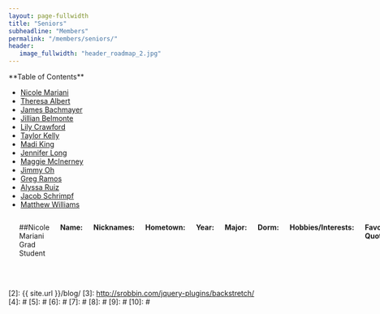 ```yaml
---
layout: page-fullwidth
title: "Seniors"
subheadline: "Members"
permalink: "/members/seniors/"
header:
   image_fullwidth: "header_roadmap_2.jpg"
---
```

<div class="row">
<div class="medium-4 medium-push-8 columns" markdown="1">
<div class="panel radius" markdown="1">
**Table of Contents**

* <a href="#nicole_mariani">Nicole Mariani</a>
* <a href="#theresa_albert">Theresa Albert</a>
* <a href="#james_bachmayer">James Bachmayer</a>
* <a href="#jillian_belmonte">Jillian Belmonte</a>
* <a href="#lily_crawford">Lily Crawford</a>
* <a href="#taylor_kelly">Taylor Kelly</a>
* <a href="#madi_king">Madi King</a>
* <a href="#jennifer_long">Jennifer Long</a>
* <a href="#maggie_mcinerney">Maggie McInerney</a>
* <a href="#jimmy_oh">Jimmy Oh</a>
* <a href="#greg_ramos">Greg Ramos</a>
* <a href="#alyssa_ruiz">Alyssa Ruiz</a>
* <a href="#jacob_schrimpf">Jacob Schrimpf</a>
* <a href="#matthew_williams">Matthew Williams</a>
</div>
</div><!-- /.medium-4.columns -->



<div class="medium-8 medium-pull-4 columns" markdown="1">


<a name="nicole_mariani"></a> 

##Nicole Mariani
Grad Student

**Name:** 

**Nicknames:** 

**Hometown:** 

**Year:** 

**Major:** 

**Dorm:** 

**Hobbies/Interests:** 

**Favorite Quote:** 

**Favorite Color:** 

**Gameday Cereal Choice:** 

**Interesting Fact:** 

**When I was in fifth grade, I thought I'd...** 

**North or South?** 

**Future Plans:** 



<a name="theresa_albert"></a>

##Theresa Albert

**Name:** 

**Nicknames:** 

**Hometown:** 

**Year:** 

**Major:** 

**Dorm:** 

**Hobbies/Interests:** 

**Favorite Quote:** 

**Favorite Color:** 

**Gameday Cereal Choice:** 

**Interesting Fact:** 

**When I was in fifth grade, I thought I'd...** 

**North or South?** 

**Future Plans:** 





<a name="james_bachmayer"></a>

##James Bachmayer

**Name:** 

**Nicknames:** 

**Hometown:** 

**Year:** 

**Major:** 

**Dorm:** 

**Hobbies/Interests:** 

**Favorite Quote:** 

**Favorite Color:** 

**Gameday Cereal Choice:** 

**Interesting Fact:** 

**When I was in fifth grade, I thought I'd...** 

**North or South?** 

**Future Plans:** 




<a name="jillian_belmonte"></a>

##Jillian Belmonte

**Name:** 

**Nicknames:** 

**Hometown:** 

**Year:** 

**Major:** 

**Dorm:** 

**Hobbies/Interests:** 

**Favorite Quote:** 

**Favorite Color:** 

**Gameday Cereal Choice:** 

**Interesting Fact:** 

**When I was in fifth grade, I thought I'd...** 

**North or South?** 

**Future Plans:** 





<a name="lily_crawford"></a>

##Lily Crawford

**Name:** 

**Nicknames:** 

**Hometown:** 

**Year:** 

**Major:** 

**Dorm:** 

**Hobbies/Interests:** 

**Favorite Quote:** 

**Favorite Color:** 

**Gameday Cereal Choice:** 

**Interesting Fact:** 

**When I was in fifth grade, I thought I'd...** 

**North or South?** 

**Future Plans:** 






<a name="taylor_kelly"></a>

##Taylor Kelly
Section Leader

**Name:** 

**Nicknames:** 

**Hometown:** 

**Year:** 

**Major:** 

**Dorm:** 

**Hobbies/Interests:** 

**Favorite Quote:** 

**Favorite Color:** 

**Gameday Cereal Choice:** 

**Interesting Fact:** 

**When I was in fifth grade, I thought I'd...** 

**North or South?** 

**Future Plans:** 







<a name="madi_king"></a>

##Madi King

**Name:** 

**Nicknames:** 

**Hometown:** 

**Year:** 

**Major:** 

**Dorm:** 

**Hobbies/Interests:** 

**Favorite Quote:** 

**Favorite Color:** 

**Gameday Cereal Choice:** 

**Interesting Fact:** 

**When I was in fifth grade, I thought I'd...** 

**North or South?** 

**Future Plans:** 




<a name="jennifer_long"></a>

##Jennifer Long

**Name:** 

**Nicknames:** 

**Hometown:** 

**Year:** 

**Major:** 

**Dorm:** 

**Hobbies/Interests:** 

**Favorite Quote:** 

**Favorite Color:** 

**Gameday Cereal Choice:** 

**Interesting Fact:** 

**When I was in fifth grade, I thought I'd...** 

**North or South?** 

**Future Plans:** 





<a name="maggie_mcinerney"></a>

##Maggie McInerney
Clarinet Treasurer

**Name:** 

**Nicknames:** 

**Hometown:** 

**Year:** 

**Major:** 

**Dorm:** 

**Hobbies/Interests:** 

**Favorite Quote:** 

**Favorite Color:** 

**Gameday Cereal Choice:** 

**Interesting Fact:** 

**When I was in fifth grade, I thought I'd...** 

**North or South?** 

**Future Plans:** 



<a name="jimmy_oh"></a>

##Jimmy Oh

**Name:** 

**Nicknames:** 

**Hometown:** 

**Year:** 

**Major:** 

**Dorm:** 

**Hobbies/Interests:** 

**Favorite Quote:** 

**Favorite Color:** 

**Gameday Cereal Choice:** 

**Interesting Fact:** 

**When I was in fifth grade, I thought I'd...** 

**North or South?** 

**Future Plans:** 






<a name="greg_ramos"></a>

##Greg Ramos
Drum Major

**Name:** 

**Nicknames:** 

**Hometown:** 

**Year:** 

**Major:** 

**Dorm:** 

**Hobbies/Interests:** 

**Favorite Quote:** 

**Favorite Color:** 

**Gameday Cereal Choice:** 

**Interesting Fact:** 

**When I was in fifth grade, I thought I'd...** 

**North or South?** 

**Future Plans:** 






<a name="alyssa_ruiz"></a>

##Alyssa Ruiz

**Name:** 

**Nicknames:** 

**Hometown:** 

**Year:** 

**Major:** 

**Dorm:** 

**Hobbies/Interests:** 

**Favorite Quote:** 

**Favorite Color:** 

**Gameday Cereal Choice:** 

**Interesting Fact:** 

**When I was in fifth grade, I thought I'd...** 

**North or South?** 

**Future Plans:** 





<a name="jacob_schrimpf"></a>

##Jacob Schrimpf

**Name:** 

**Nicknames:** 

**Hometown:** 

**Year:** 

**Major:** 

**Dorm:** 

**Hobbies/Interests:** 

**Favorite Quote:** 

**Favorite Color:** 

**Gameday Cereal Choice:** 

**Interesting Fact:** 

**When I was in fifth grade, I thought I'd...** 

**North or South?** 

**Future Plans:** 




<a name="matthew_williams"></a>

##Matthew Williams

**Name:** 

**Nicknames:** 

**Hometown:** 

**Year:** 

**Major:** 

**Dorm:** 

**Hobbies/Interests:** 

**Favorite Quote:** 

**Favorite Color:** 

**Gameday Cereal Choice:** 

**Interesting Fact:** 

**When I was in fifth grade, I thought I'd...** 

**North or South?** 

**Future Plans:** 



</div><!-- /.medium-8.columns -->
</div><!-- /.row -->

 [1]: http://kramdown.gettalong.org/converter/html.html#toc
 [2]: {{ site.url }}/blog/
 [3]: http://srobbin.com/jquery-plugins/backstretch/
 [4]: #
 [5]: #
 [6]: #
 [7]: #
 [8]: #
 [9]: #
 [10]: #